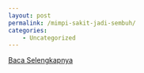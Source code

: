 ```yaml
---
layout: post
permalink: /mimpi-sakit-jadi-sembuh/
categories:
    - Uncategorized
---
```


[Baca Selengkapnya](/04)